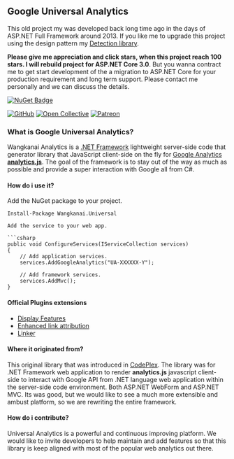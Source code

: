 ## Google Universal Analytics

This old project my was developed back long time ago in the days of ASP.NET Full Framework around 2013. If you like me to upgrade this project using the design pattern my [Detection library](https://github.com/wangkanai/Detection). 

**Please give me appreciation and click stars, when this project reach 100 stars. I will rebuild project for ASP.NET Core 3.0**.
But you wanna contract me to get start development of the a migration to ASP.NET Core for your production requirement and long term support. Please contact me personally and we can discuss the details.  

[![NuGet Badge](https://buildstats.info/nuget/universal-analytics)](https://www.nuget.org/packages/universal-analytics)

[![GitHub](https://img.shields.io/github/license/wangkanai/universal)](https://github.com/wangkanai/universal/blob/master/LICENSE)
[![Open Collective](https://img.shields.io/badge/open%20collective-support%20me-3385FF.svg)](https://opencollective.com/wangkanai)
[![Patreon](https://img.shields.io/badge/patreon-support%20me-d9643a.svg)](https://www.patreon.com/wangkanai)

### What is Google Universal Analytics?

Wangkanai Analytics is a [.NET Framework](https://docs.microsoft.com/en-gb/aspnet/overview) lightweight server-side code that generator library that JavaScript client-side on the fly for [Google Analytics **analytics.js**](https://developers.google.com/analytics/devguides/collection/analyticsjs/). The goal of the framework is to stay out of the way as much as possible and provide a super interaction with Google all from C#.

#### How do i use it?

Add the NuGet package to your project.

```console
Install-Package Wangkanai.Universal

Add the service to your web app.

```csharp
public void ConfigureServices(IServiceCollection services)
{
    // Add application services.
    services.AddGoogleAnalytics("UA-XXXXXX-Y");

    // Add framework services.
    services.AddMvc();    
}
```

#### Official Plugins extensions
- [Display Features](https://developers.google.com/analytics/devguides/collection/analyticsjs/display-features)
- [Enhanced link attribution](https://developers.google.com/analytics/devguides/collection/analyticsjs/enhanced-link-attribution)
- [Linker](https://developers.google.com/analytics/devguides/collection/analyticsjs/linker)


#### Where it originated from?
This original library that was introduced in [CodePlex](https://archive.codeplex.com/?p=universalanalytics). The library was for .NET Framework web application to render **analytics.js** javascript client-side to interact with Google API from .NET language web application within the server-side code environment. Both ASP.NET WebForm and ASP.NET MVC. Its was good, but we would like to see a much more extensible and ambust platform, so we are rewriting the entire framework.

#### How do i contribute?
Universal Analytics is a powerful and continuous improving platform. We would like to invite developers to help maintain and add features so that this library is keep aligned with most of the popular web analytics out there. 

